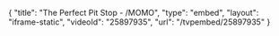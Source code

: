 {
    "title": "The Perfect Pit Stop - \/MOMO",
    "type": "embed",
    "layout": "iframe-static",
    "videoId": "25897935",
    "url": "\/tvpembed\/25897935"
}